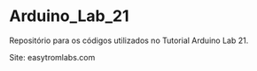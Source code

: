 # Arduino_Lab_21
Repositório para os códigos utilizados no Tutorial Arduino Lab 21.

Site: easytromlabs.com
